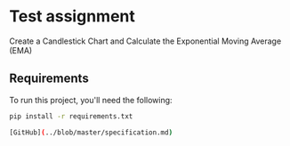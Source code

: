 # Test assignment

Create a Candlestick Chart and Calculate the Exponential Moving Average (EMA)

## Requirements

To run this project, you'll need the following:

```bash
pip install -r requirements.txt 

[GitHub](../blob/master/specification.md)